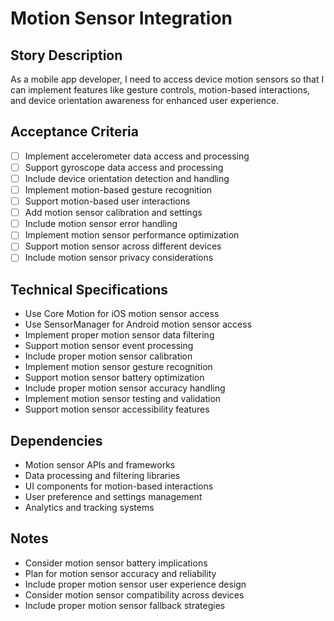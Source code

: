 # Motion Sensor Integration

## Story Description
As a mobile app developer, I need to access device motion sensors so that I can implement features like gesture controls, motion-based interactions, and device orientation awareness for enhanced user experience.

## Acceptance Criteria
- [ ] Implement accelerometer data access and processing
- [ ] Support gyroscope data access and processing
- [ ] Include device orientation detection and handling
- [ ] Implement motion-based gesture recognition
- [ ] Support motion-based user interactions
- [ ] Add motion sensor calibration and settings
- [ ] Include motion sensor error handling
- [ ] Implement motion sensor performance optimization
- [ ] Support motion sensor across different devices
- [ ] Include motion sensor privacy considerations

## Technical Specifications
- Use Core Motion for iOS motion sensor access
- Use SensorManager for Android motion sensor access
- Implement proper motion sensor data filtering
- Support motion sensor event processing
- Include proper motion sensor calibration
- Implement motion sensor gesture recognition
- Support motion sensor battery optimization
- Include proper motion sensor accuracy handling
- Implement motion sensor testing and validation
- Support motion sensor accessibility features

## Dependencies
- Motion sensor APIs and frameworks
- Data processing and filtering libraries
- UI components for motion-based interactions
- User preference and settings management
- Analytics and tracking systems

## Notes
- Consider motion sensor battery implications
- Plan for motion sensor accuracy and reliability
- Include proper motion sensor user experience design
- Consider motion sensor compatibility across devices
- Include proper motion sensor fallback strategies